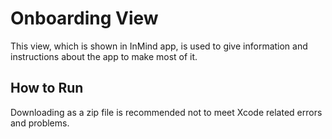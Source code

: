# Onboarding View

This view, which is shown in InMind app, is used to give information and instructions about the app to make most of it.

## How to Run

Downloading as a zip file is recommended not to meet Xcode related errors and problems.

